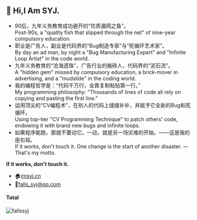 ## 👋 Hi,I Am SYJ.

- 90后，九年义务教育成功避开的“优质漏网之鱼”。  
Post-90s, a "quality fish that slipped through the net" of nine-year compulsory education.
- 职业是广告人，副业是代码界的“Bug制造专家”与“死循环艺术家”。  
By day an ad man, by night a "Bug Manufacturing Expert" and "Infinite Loop Artist" in the code world.
- 九年义务教育的“沧海遗珠”，广告行业的搬砖人，代码界的“泥石流”。  
A "hidden gem" missed by compulsory education, a brick-mover in advertising, and a "mudslide" in the coding world.
- 我的编程哲学是：“代码千万行，全靠复制粘贴第一行。”   
My programming philosophy: "Thousands of lines of code all rely on copying and pasting the first line."
- 运用顶尖的“CV编程术”，在别人的代码上缝缝补补，并赋予它全新的Bug和死循环。  
Using top-tier "CV Programming Technique" to patch others' code, endowing it with brand new bugs and infinite loops.
- 如果程序能跑，那就不要动它。一动，就是另一场灾难的开始。——这是我的座右铭。  
If it works, don't touch it. One change is the start of another disaster. — That's my motto.  


**If it works, don't touch it.**

- 🏠[imsyj.cn](https://imsyj.cn) 
- 💌[falls_syj@qq.com](mailto:falls_syj@qq.com)

#### Total

<p>
  <img
    src="https://github-readme-stats.vercel.app/api?username=fallssyj&show_icons=true" 
    alt="fallssyj"
  />
</p>

